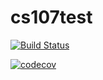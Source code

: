 # cs107test

[![Build Status](https://app.travis-ci.com/yuhanczhang/cs107test.svg?branch=main)](https://app.travis-ci.com/yuhanczhang/cs107test)

[![codecov](https://codecov.io/gh/yuhanczhang/cs107test/branch/main/graph/badge.svg?token=BF1OS3M0KA)](https://codecov.io/gh/yuhanczhang/cs107test)
